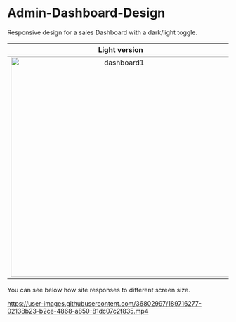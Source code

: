 # Admin-Dashboard-Design
Responsive design for a sales Dashboard with a dark/light toggle.

Light version             |  Dark version
:-------------------------:|:-------------------------:
<img width="500" alt="dashboard1" src="https://user-images.githubusercontent.com/36802997/189716209-bb09fa0c-b265-43be-8005-84b7795cd5b5.png">  |  <img width="500" alt="dashboard2" src="https://user-images.githubusercontent.com/36802997/189716261-c6bcf259-d800-4089-b2c9-1ae3c94e146c.png">

You can see below how site responses to different screen size.

https://user-images.githubusercontent.com/36802997/189716277-02138b23-b2ce-4868-a850-81dc07c2f835.mp4

